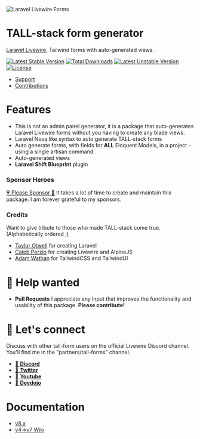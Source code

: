 ![Laravel Livewire Forms](https://i.imgur.com/YB0gEJ8.gif)

# TALL-stack form generator

[Laravel Livewire](https://laravel-livewire.com), Tailwind forms with auto-generated views.

[![Latest Stable Version](https://poser.pugx.org/tanthammar/tall-forms/v)](//packagist.org/packages/tanthammar/tall-forms) 
[![Total Downloads](https://poser.pugx.org/tanthammar/tall-forms/downloads)](//packagist.org/packages/tanthammar/tall-forms) 
[![Latest Unstable Version](https://poser.pugx.org/tanthammar/tall-forms/v/unstable)](//packagist.org/packages/tanthammar/tall-forms) 
[![License](https://poser.pugx.org/tanthammar/tall-forms/license)](//packagist.org/packages/tanthammar/tall-forms)

- [Support](https://github.com/tanthammar/tall-forms/issues)
- [Contributions](https://github.com/tanthammar/tall-forms/pulls)

# Features
* This is not an admin panel generator, it is a package that auto-generates Laravel Livewire forms without you having to create any blade views.
* Laravel Nova like syntax to auto generate TALL-stack forms
* Auto generate forms, with fields for **ALL** Eloquent Models, in a project - using a single artisan command.
* Auto-generated views
* **Laravel Shift Blueprint** plugin

### Sponsor Heroes
[💗 Please Sponsor 🔗](https://github.com/sponsors/tanthammar) It takes a lot of time to create and maintain this package. I am forever grateful to my sponsors.


### Credits
Want to give tribute to those who made TALL-stack come true. (Alphabetically ordered ;)
- [Taylor Otwell](https://github.com/sponsors/taylorotwell) for creating Laravel
- [Caleb Porzio](https://github.com/sponsors/calebporzio) for creating Livewire and AlpineJS
- [Adam Wathan](https://tailwindui.com/) for TailwindCSS and TailwindUI


# 🙋 Help wanted
- **Pull Requests** I appreciate any input that improves the functionality and usability of this package. **Please contribute!**

# 💬 Let's connect
Discuss with other tall-form users on the official Livewire Discord channel. 
You'll find me in the "partners/tall-forms" channel. 

* [🔗 **Discord**](https://discord.gg/livewire)
* [🔗 **Twitter**](https://twitter.com/TinaHammar)
* [🔗 **Youtube**](https://www.youtube.com/channel/UCRPTsZ2OduwzGq3EdiynY2Q)
* [🔗 **Devdojo**](https://devdojo.com/tinahammar)

# Documentation 
* [v8.x](https://tina-hammar.gitbook.io/tall-forms/)
* [v4->v7 Wiki](https://github.com/tanthammar/tall-forms/wiki)
